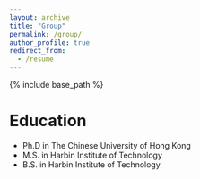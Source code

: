 ```yaml
---
layout: archive
title: "Group"
permalink: /group/
author_profile: true
redirect_from:
  - /resume
---
```


{% include base_path %}

Education
======
* Ph.D in The Chinese University of Hong Kong
* M.S. in Harbin Institute of Technology
* B.S. in Harbin Institute of Technology
